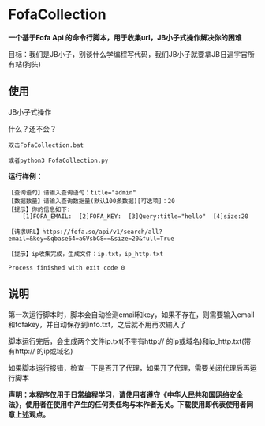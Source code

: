 # FofaCollection
**一个基于Fofa Api 的命令行脚本，用于收集url，JB小子式操作解决你的困难**

目标：我们是JB小子，别谈什么学编程写代码，我们JB小子就要拿JB日遍宇宙所有站(狗头)

## 使用

JB小子式操作

什么？还不会？
```
双击FofaCollection.bat

或者python3 FofaCollection.py

```
**运行样例：**
```
【查询语句】请输入查询语句：title="admin"
【数据数量】请输入查询数据量(默认100条数据)[可选项]：20
【提示】你的信息如下:
    [1]FOFA_EMAIL:  [2]FOFA_KEY:  [3]Query:title="hello"  [4]size:20

【请求URL】https://fofa.so/api/v1/search/all?email=&key=&qbase64=aGVsbG8==&size=20&full=True

【提示】ip收集完成，生成文件：ip.txt，ip_http.txt

Process finished with exit code 0
```

## 说明

第一次运行脚本时，脚本会自动检测email和key，如果不存在，则需要输入email和fofakey，并自动保存到info.txt，之后就不用再次输入了

脚本运行完后，会生成两个文件ip.txt(不带有http:// 的ip或域名)和ip_http.txt(带有http:// 的ip或域名)

如果脚本运行报错，检查一下是否开了代理，如果开了代理，需要关闭代理后再运行脚本

**声明：本程序仅用于日常编程学习，请使用者遵守《中华人民共和国网络安全法》，使用者在使用中产生的任何责任均与本作者无关。下载使用即代表使用者同意上述观点。**
